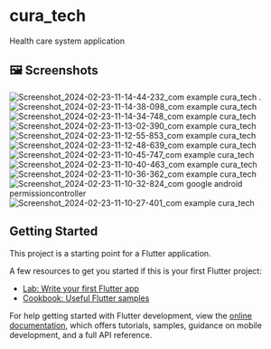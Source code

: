 
# cura_tech

Health care system application 

## 🖼 Screenshots
![Screenshot_2024-02-23-11-14-44-232_com example cura_tech](https://github.com/khuderhasan/cura_tech/assets/104022210/d588c71b-ee4b-4fa8-93ef-e48c6577fd47) .![Screenshot_2024-02-23-11-14-38-098_com example cura_tech](https://github.com/khuderhasan/cura_tech/assets/104022210/51125f0b-e82c-48ef-bfe5-486555f870f1)
![Screenshot_2024-02-23-11-14-34-748_com example cura_tech](https://github.com/khuderhasan/cura_tech/assets/104022210/04b99fc7-cae2-4fbe-bb95-354113a7ed2f)
![Screenshot_2024-02-23-11-13-02-390_com example cura_tech](https://github.com/khuderhasan/cura_tech/assets/104022210/62daa1bb-37a9-421a-9e83-5a9299108fab)
![Screenshot_2024-02-23-11-12-55-853_com example cura_tech](https://github.com/khuderhasan/cura_tech/assets/104022210/a1a8a188-5f5b-4863-ba7d-5580880679af)
![Screenshot_2024-02-23-11-12-48-639_com example cura_tech](https://github.com/khuderhasan/cura_tech/assets/104022210/f7c29792-a7fa-4006-a8de-3415a2381e02)
![Screenshot_2024-02-23-11-10-45-747_com example cura_tech](https://github.com/khuderhasan/cura_tech/assets/104022210/2b654bc1-e108-458b-bbc8-b080ea63665d)
![Screenshot_2024-02-23-11-10-40-463_com example cura_tech](https://github.com/khuderhasan/cura_tech/assets/104022210/8b6af758-23d4-45b5-b790-81acb6f3db97)
![Screenshot_2024-02-23-11-10-36-362_com example cura_tech](https://github.com/khuderhasan/cura_tech/assets/104022210/57b3a7b0-0f3a-4e3c-8439-31c0aa948b14)
![Screenshot_2024-02-23-11-10-32-824_com google android permissioncontroller](https://github.com/khuderhasan/cura_tech/assets/104022210/751e35f7-6a8b-425c-858c-40b9427fd295)
![Screenshot_2024-02-23-11-10-27-401_com example cura_tech](https://github.com/khuderhasan/cura_tech/assets/104022210/bf8e2207-07ac-4c7b-b408-ddaa26da6290)
## Getting Started

This project is a starting point for a Flutter application.

A few resources to get you started if this is your first Flutter project:

- [Lab: Write your first Flutter app](https://docs.flutter.dev/get-started/codelab)
- [Cookbook: Useful Flutter samples](https://docs.flutter.dev/cookbook)

For help getting started with Flutter development, view the
[online documentation](https://docs.flutter.dev/), which offers tutorials,
samples, guidance on mobile development, and a full API reference.
